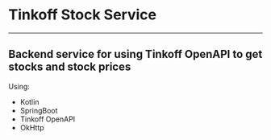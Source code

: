 # Tinkoff Stock Service

---
Backend service for using Tinkoff OpenAPI to get stocks and stock prices
---

Using:
- Kotlin
- SpringBoot
- Tinkoff OpenAPI
- OkHttp
